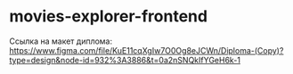 # movies-explorer-frontend

Ссылка на макет диплома: https://www.figma.com/file/KuE11cqXgIw7O0Og8eJCWn/Diploma-(Copy)?type=design&node-id=932%3A3886&t=0a2nSNQkIfYGeH6k-1